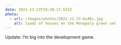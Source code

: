 ```yaml
---
date: 2021-12-23T19:30:17.531Z
photo:
  - url: /images/photos/2021-12-23-bu46i.jpg
    alt: loads of houses on the Monopoly green set
---
```

Update: I’m big into the development game. 

